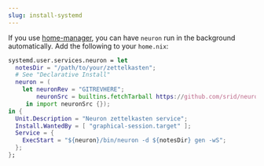 ```yaml
---
slug: install-systemd
---
```


If you use [home-manager](https://github.com/rycee/home-manager), you can have
`neuron` run in the background automatically. Add the following to your `home.nix`:

```nix
systemd.user.services.neuron = let
  notesDir = "/path/to/your/zettelkasten";
  # See "Declarative Install"
  neuron = (
    let neuronRev = "GITREVHERE";
        neuronSrc = builtins.fetchTarball https://github.com/srid/neuron/archive/${neuronRev}.tar.gz;
     in import neuronSrc {});
in {
  Unit.Description = "Neuron zettelkasten service";
  Install.WantedBy = [ "graphical-session.target" ];
  Service = {
    ExecStart = "${neuron}/bin/neuron -d ${notesDir} gen -wS";
  };
};
```
